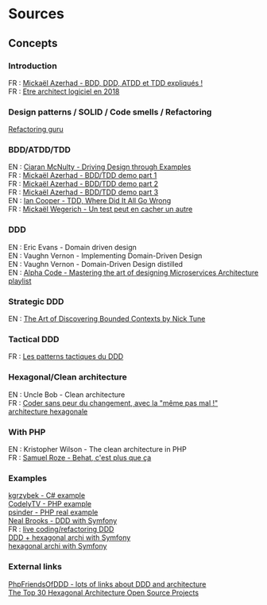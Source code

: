 # Sources 

## Concepts

### Introduction 

FR : [Mickaël Azerhad - BDD, DDD, ATDD et TDD expliqués !](https://www.youtube.com/watch?v=jxBmKvS7lAo) <br>
FR : [Etre architect logiciel en 2018](https://www.youtube.com/watch?v=1igv2rHGKfo) <br>

### Design patterns / SOLID / Code smells / Refactoring

[Refactoring guru](https://refactoring.guru/) <br>

### BDD/ATDD/TDD

EN : [Ciaran McNulty - Driving Design through Examples](https://www.youtube.com/watch?v=83GbyDpJDI4) <br>
FR : [Mickaël Azerhad - BDD/TDD demo part 1](https://www.youtube.com/watch?v=rYX51DaJifw) <br>
FR : [Mickaël Azerhad - BDD/TDD demo part 2](https://www.youtube.com/watch?v=CMjy7csMMko) <br>
FR : [Mickaël Azerhad - BDD/TDD demo part 3](https://www.youtube.com/watch?v=HbF4MAr0kk8) <br>
EN : [Ian Cooper - TDD, Where Did It All Go Wrong](https://www.youtube.com/watch?v=EZ05e7EMOLM) <br>
FR : [Mickaël Wegerich - Un test peut en cacher un autre](https://mickalwegerich.medium.com/un-test-peut-en-cacher-un-autre-un-peu-de-th%C3%A9orie-6df532424edd)

### DDD

EN : Eric Evans - Domain driven design <br>
EN : Vaughn Vernon - Implementing Domain-Driven Design <br>
EN : Vaughn Vernon - Domain-Driven Design distilled <br>
EN : [Alpha Code - Mastering the art of designing Microservices Architecture playlist](https://www.youtube.com/watch?v=wD-d0oZI4YM&list=PLZBNtT95PIW3BPNYF5pYOi4MJjg_boXCG) <br>

### Strategic DDD

EN : [The Art of Discovering Bounded Contexts by Nick Tune](https://www.youtube.com/watch?v=ez9GWESKG4I&feature=youtu.be) <br>

### Tactical DDD

FR : [Les patterns tactiques du DDD](https://blog.engineering.publicissapient.fr/2018/06/25/craft-les-patterns-tactiques-du-ddd/) <br>

### Hexagonal/Clean architecture

EN : Uncle Bob - Clean architecture <br>
FR : [Coder sans peur du changement, avec la "même pas mal !" architecture hexagonale](https://www.youtube.com/watch?v=wZ7cxcU4iPE)

### With PHP

EN : Kristopher Wilson - The clean architecture in PHP <br>
FR : [Samuel Roze - Behat, c'est plus que ça](https://www.youtube.com/watch?v=OioLX7HLt5s) <br>

### Examples 

[kgrzybek - C# example](https://github.com/kgrzybek/modular-monolith-with-ddd/) <br>
[CodelyTV - PHP example](https://github.com/CodelyTV/php-ddd-example) <br>
[psinder - PHP real example](https://github.com/psinder/psinder/tree/master/PhpSharedKernel) <br>
[Neal Brooks - DDD with Symfony](https://github.com/nealio82/absolute-beginners-guide-to-ddd-with-symfony) <br>
FR : [live coding/refactoring DDD](https://www.youtube.com/watch?v=dzKKqS5ewLg) <br>
[DDD + hexagonal archi with Symfony](https://dev.to/victoor/ddd-and-hexagonal-architecture-with-symfony-flex-30l9) <br>
[hexagonal archi with Symfony](https://minompi.medium.com/symfony-and-hexagonal-architecture-b3c4704e94de) <br>

### External links

[PhpFriendsOfDDD - lots of links about DDD and architecture](https://github.com/PhpFriendsOfDdd/state-of-the-union) <br>
[The Top 30 Hexagonal Architecture Open Source Projects](https://awesomeopensource.com/projects/hexagonal-architecture)
